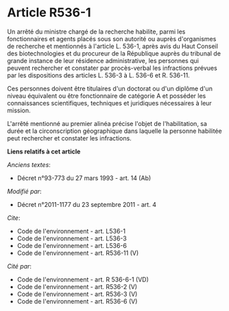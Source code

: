 # Article R536-1

Un arrêté du ministre chargé de la recherche habilite, parmi les fonctionnaires et agents placés sous son autorité ou auprès
d'organismes de recherche et mentionnés à l'article L. 536-1, après avis du Haut Conseil des biotechnologies et du procureur
de la République auprès du tribunal de grande instance de leur résidence administrative, les personnes qui peuvent rechercher
et constater par procès-verbal les infractions prévues par les dispositions des articles L. 536-3 à L. 536-6 et R. 536-11. 

Ces personnes doivent être titulaires d'un doctorat ou d'un diplôme d'un niveau équivalent ou être fonctionnaire de catégorie
A et posséder les connaissances scientifiques, techniques et juridiques nécessaires à leur mission. 

L'arrêté mentionné au premier alinéa précise l'objet de l'habilitation, sa durée et la circonscription géographique dans
laquelle la personne habilitée peut rechercher et constater les infractions.

**Liens relatifs à cet article**

_Anciens textes_:

  - Décret n°93-773 du 27 mars 1993 - art. 14 (Ab)

_Modifié par_:

  - Décret n°2011-1177 du 23 septembre 2011 - art. 4

_Cite_:

  - Code de l'environnement - art. L536-1
  - Code de l'environnement - art. L536-3
  - Code de l'environnement - art. L536-6
  - Code de l'environnement - art. R536-11 (V)

_Cité par_:

  - Code de l'environnement - art. R 536-6-1 (VD)
  - Code de l'environnement - art. R536-2 (V)
  - Code de l'environnement - art. R536-3 (V)
  - Code de l'environnement - art. R536-6 (V)
